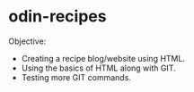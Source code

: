 # odin-recipes

Objective:
* Creating a recipe blog/website using HTML.
* Using the basics of HTML along with GIT.
* Testing more GIT commands.